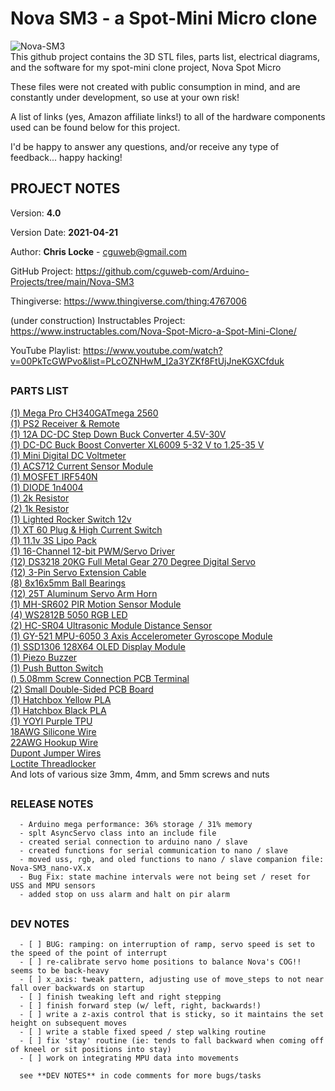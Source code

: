
# Nova SM3 - a Spot-Mini Micro clone
![Nova-SM3](https://raw.githubusercontent.com/cguweb-com/Arduino-Projects/main/Nova-SM3/novasm3.png)  
This github project contains the 3D STL files, parts list, electrical diagrams, and the software for my spot-mini clone project, Nova Spot Micro  

These files were not created with public consumption in mind, and are constantly under development, so use at your own risk!  

A list of links (yes, Amazon affiliate links!) to all of the hardware components used can be found below for this project.  

I'd be happy to answer any questions, and/or receive any type of feedback... happy hacking!  

##    
## PROJECT NOTES  

   Version: **4.0**

   Version Date: **2021-04-21**


   Author:  **Chris Locke** - cguweb@gmail.com

   GitHub Project:  https://github.com/cguweb-com/Arduino-Projects/tree/main/Nova-SM3

   Thingiverse:  https://www.thingiverse.com/thing:4767006

   (under construction)
   Instructables Project:  https://www.instructables.com/Nova-Spot-Micro-a-Spot-Mini-Clone/

   YouTube Playlist:  https://www.youtube.com/watch?v=00PkTcGWPvo&list=PLcOZNHwM_I2a3YZKf8FtUjJneKGXCfduk


##
### PARTS LIST

[(1) Mega Pro CH340GATmega 2560](https://amzn.to/3epOrjm)  
[(1) PS2 Receiver & Remote](https://www.robotshop.com/en/lynxmotion-ps2-controller-v4.html)  
[(1) 12A DC-DC Step Down Buck Converter 4.5V-30V](https://amzn.to/3rzTNMG)  
[(1) DC-DC Buck Boost Converter XL6009 5-32 V to 1.25-35 V](https://amzn.to/3a39eqg)  
[(1) Mini Digital DC Voltmeter](https://amzn.to/3sYWd7Y)  
[(1) ACS712 Current Sensor Module](https://amzn.to/3rzUfum)  
[(1) MOSFET IRF540N](https://amzn.to/2PKW6P3)  
[(1) DIODE 1n4004](https://amzn.to/3l3lc7f)  
[(1) 2k Resistor](https://amzn.to/2ODEgwS)  
[(2) 1k Resistor](https://amzn.to/2ODEgwS)  
[(1) Lighted Rocker Switch 12v](https://amzn.to/3sX9zlg)  
[(1) XT 60 Plug & High Current Switch](https://amzn.to/3ejLoJI)  
[(1) 11.1v 3S Lipo Pack](https://amzn.to/38tbtCq)  
[(1) 16-Channel 12-bit PWM/Servo Driver](https://amzn.to/3eovgGJ)  
[(12) DS3218 20KG Full Metal Gear 270 Degree Digital Servo](https://amzn.to/2OlkcPY)  
[(12) 3-Pin Servo Extension Cable](https://amzn.to/3v7eXEe)  
[(8) 8x16x5mm Ball Bearings](https://amzn.to/3elVytj)  
[(12) 25T Aluminum Servo Arm Horn](https://amzn.to/3qvkOji)  
[(1) MH-SR602 PIR Motion Sensor Module](https://amzn.to/3cjFYf0)  
[(4) WS2812B 5050 RGB LED](https://amzn.to/3t66Y8u)  
[(2) HC-SR04 Ultrasonic Module Distance Sensor](https://amzn.to/3cm6c0F)  
[(1) GY-521 MPU-6050 3 Axis Accelerometer Gyroscope Module](https://amzn.to/3rzxcA7)  
[(1) SSD1306 128X64 OLED Display Module](https://amzn.to/3rxRoT1)  
[(1) Piezo Buzzer](https://amzn.to/3vdlPAa)  
[(1) Push Button Switch](https://amzn.to/3ld95oB)  
[() 5.08mm Screw Connection PCB Terminal](https://amzn.to/30thAlD)  
[(2) Small Double-Sided PCB Board](https://amzn.to/3bxj0ln)  
[(1) Hatchbox Yellow PLA](https://amzn.to/3t1rbwn)  
[(1) Hatchbox Black PLA](https://amzn.to/3elUHJ7)   
[(1) YOYI Purple TPU](https://amzn.to/38qA8r2)  
[18AWG Silicone Wire](https://amzn.to/38qEj6i)  
[22AWG Hookup Wire](https://amzn.to/3rzxFCn)  
[Dupont Jumper Wires](https://amzn.to/3l1k304)  
[Loctite Threadlocker](https://amzn.to/38ojfxc)  
And lots of various size 3mm, 4mm, and 5mm screws and nuts  


##    
### RELEASE NOTES  

      - Arduino mega performance: 36% storage / 31% memory
      - splt AsyncServo class into an include file
      - created serial connection to arduino nano / slave
      - created functions for serial communication to nano / slave
      - moved uss, rgb, and oled functions to nano / slave companion file: Nova-SM3_nano-vX.x
      - Bug Fix: state machine intervals were not being set / reset for USS and MPU sensors
      - added stop on uss alarm and halt on pir alarm

##    
### DEV NOTES  

      - [ ] BUG: ramping: on interruption of ramp, servo speed is set to the speed of the point of interrupt
      - [ ] re-calibrate servo home positions to balance Nova's COG!! seems to be back-heavy
      - [ ] x_axis: tweak pattern, adjusting use of move_steps to not near fall over backwards on startup
      - [ ] finish tweaking left and right stepping
      - [ ] finish forward step (w/ left, right, backwards!)
      - [ ] write a z-axis control that is sticky, so it maintains the set height on subsequent moves
      - [ ] write a stable fixed speed / step walking routine
      - [ ] fix 'stay' routine (ie: tends to fall backward when coming off of kneel or sit positions into stay)
      - [ ] work on integrating MPU data into movements

      see **DEV NOTES** in code comments for more bugs/tasks

